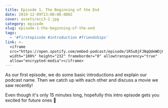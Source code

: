 ```yaml
---
title: Episode 1. The Beginning of the End
date: 2019-12-09T13:00:00.000Z
cover: assets/ecc3-2.jpg
category: episode
slug: episode-1-the-beginning-of-the-end
tags:
  - '#firstepisode #introduction #friendships'
link: >-
  <iframe
  src="https://open.spotify.com/embed-podcast/episode/1R5u8jFJNqQdeWOjHBvvnc"
  width="100%" height="232" frameborder="0" allowtransparency="true"
  allow="encrypted-media"></iframe>
---
```

As our first episode, we do some basic introductions and explain our podcast name. Then we catch up with each other and discuss a movie we saw recently!

Even though it's only 15 minutes long, hopefully this intro episode gets you excited for future ones 🤩
